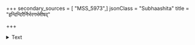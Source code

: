 +++
secondary_sources = [ "MSS_5973",]
jsonClass = "Subhaashita"
title = "इन्दिन्दिरैर्निर्भरगर्भमीषद्"

+++

<details><summary>Text</summary>

इन्दिन्दिरैर्निर्भरगर्भमीषद्- उन्मेषवच्चम्पकपुष्पमासीत्।  
हिरण्मयं शासनलेखहेतोः सज्जं मषीभाण्डमिव स्मरस्य॥
</details>
